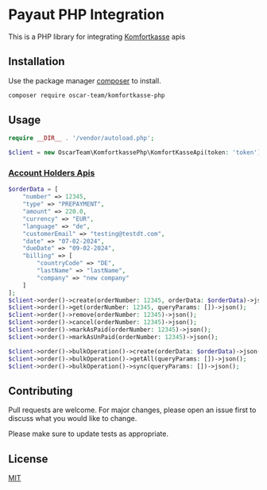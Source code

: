 # Payaut PHP Integration

This is a PHP library for integrating [Komfortkasse](https://ssl.komfortkasse.eu/) apis

## Installation

Use the package manager [composer](https://pip.pypa.io/en/stable/) to install.

```bash
composer require oscar-team/komfortkasse-php
```

## Usage

```php
require __DIR__ . '/vendor/autoload.php';

$client = new OscarTeam\KomfortkassePhp\KomfortKasseApi(token: 'token');
```

### [Account Holders Apis]('https://apidocs.payaut.com/#tag/Account-Holders')
```php
$orderData = [
    "number" => 12345,
    "type" => "PREPAYMENT",
    "amount" => 220.0,
    "currency" => "EUR",
    "language" => "de",
    "customerEmail" => "testing@testdt.com",
    "date" => "07-02-2024",
    "dueDate" => "09-02-2024",
    "billing" => [
        "countryCode" => "DE",
        "lastName" => "lastName",
        "company" => "new company"
    ]
];
$client->order()->create(orderNumber: 12345, orderData: $orderData)->json();
$client->order()->get(orderNumber: 12345, queryParams: [])->json();
$client->order()->remove(orderNumber: 12345)->json();
$client->order()->cancel(orderNumber: 12345)->json();
$client->order()->markAsPaid(orderNumber: 12345)->json();
$client->order()->markAsUnPaid(orderNumber: 12345)->json();

$client->order()->bulkOperation()->create(orderData: $orderData)->json();
$client->order()->bulkOperation()->getAll(queryParams: [])->json();
$client->order()->bulkOperation()->sync(queryParams: [])->json();
```

## Contributing

Pull requests are welcome. For major changes, please open an issue first
to discuss what you would like to change.

Please make sure to update tests as appropriate.

## License

[MIT](https://choosealicense.com/licenses/mit/)